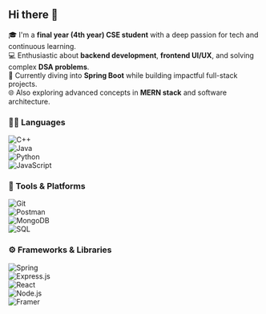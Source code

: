 ## Hi there 👋  
🎓 I'm a **final year (4th year) CSE student** with a deep passion for tech and continuous learning.  
💻 Enthusiastic about **backend development**, **frontend UI/UX**, and solving complex **DSA problems**.  
🚀 Currently diving into **Spring Boot** while building impactful full-stack projects.  
🌐 Also exploring advanced concepts in **MERN stack** and software architecture.

### 👨‍💻 Languages  
![C++](https://img.shields.io/badge/C%2B%2B-%2300599C.svg?style=for-the-badge&logo=c%2B%2B&logoColor=white)  
![Java](https://img.shields.io/badge/java-%23ED8B00.svg?style=for-the-badge&logo=openjdk&logoColor=white)  
![Python](https://img.shields.io/badge/python-3670A0?style=for-the-badge&logo=python&logoColor=ffdd54)  
![JavaScript](https://img.shields.io/badge/javascript-%23323330.svg?style=for-the-badge&logo=javascript&logoColor=%23F7DF1E)  

### 🧰 Tools & Platforms  
![Git](https://img.shields.io/badge/git-%23F05033.svg?style=for-the-badge&logo=git&logoColor=white)  
![Postman](https://img.shields.io/badge/Postman-FF6C37?style=for-the-badge&logo=postman&logoColor=white)  
![MongoDB](https://img.shields.io/badge/MongoDB-%234ea94b.svg?style=for-the-badge&logo=mongodb&logoColor=white)  
![SQL](https://img.shields.io/badge/SQL-%2300599C.svg?style=for-the-badge&logo=sqlite&logoColor=white)  

### ⚙️ Frameworks & Libraries  
![Spring](https://img.shields.io/badge/spring-%236DB33F.svg?style=for-the-badge&logo=spring&logoColor=white)  
![Express.js](https://img.shields.io/badge/express.js-%23404d59.svg?style=for-the-badge&logo=express&logoColor=white)  
![React](https://img.shields.io/badge/react-%2320232a.svg?style=for-the-badge&logo=react&logoColor=%2361DAFB)  
![Node.js](https://img.shields.io/badge/node.js-6DA55F?style=for-the-badge&logo=node.js&logoColor=white)  
![Framer](https://img.shields.io/badge/Framer-black?style=for-the-badge&logo=framer&logoColor=blue)


<!-- Proudly created with GPRM ( https://gprm.itsvg.in ) -->
<!--
**AdarshKumarSr/AdarshKumarSr** is a ✨ _special_ ✨ repository because its `README.md` (this file) appears on your GitHub profile.

Here are some ideas to get you started:

- 🔭 I’m currently working on ...
- 🌱 I’m currently learning ...
- 👯 I’m looking to collaborate on ...
- 🤔 I’m looking for help with ...
- 💬 Ask me about ...
- 📫 How to reach me: ...
- 😄 Pronouns: ...
- ⚡ Fun fact: ...
-->

